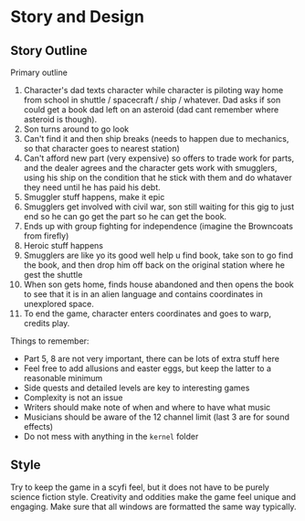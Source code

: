 # Story and Design

## Story Outline
Primary outline
1. Character's dad texts character while character is piloting way home from school in shuttle / spacecraft / ship / whatever. Dad asks if son could get a book dad left on an asteroid (dad cant remember where asteroid is though).
2. Son turns around to go look
3. Can't find it and then ship breaks (needs to happen due to mechanics, so that character goes to nearest station)
4. Can't afford new part (very expensive) so offers to trade work for parts, and the dealer agrees and the character gets work with smugglers, using his ship on the condition that he stick with them and do whataver they need until he has paid his debt.
5. Smuggler stuff happens, make it epic
6. Smugglers get involved with civil war, son still waiting for this gig to just end so he can go get the part so he can get the book.
7. Ends up with group fighting for independence (imagine the Browncoats from firefly)
8. Heroic stuff happens
9. Smugglers are like yo its good well help u find book, take son to go find the book, and then drop him off back on the original station where he gest the shuttle
10. When son gets home, finds house abandoned and then opens the book to see that it is in an alien language and contains coordinates in unexplored space.
11. To end the game, character enters coordinates and goes to warp, credits play.

Things to remember:
- Part 5, 8 are not very important, there can be lots of extra stuff here
- Feel free to add allusions and easter eggs, but keep the latter to a reasonable minimum
- Side quests and detailed levels are key to interesting games
- Complexity is not an issue
- Writers should make note of when and where to have what music
- Musicians should be aware of the 12 channel limit (last 3 are for sound effects)
- Do not mess with anything in the `kernel` folder

## Style
Try to keep the game in a scyfi feel, but it does not have to be purely science fiction style. Creativity and oddities make the game feel unique and engaging. Make sure that all windows are formatted the same way typically. 
